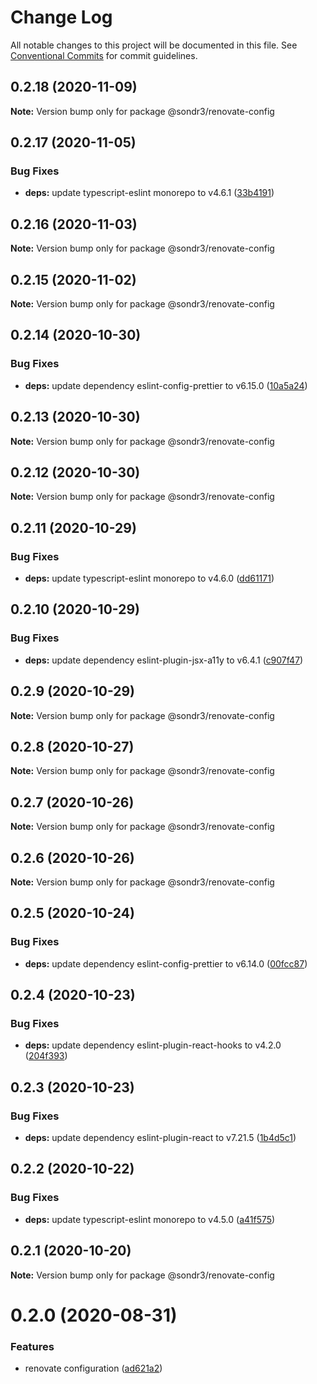 # Change Log

All notable changes to this project will be documented in this file.
See [Conventional Commits](https://conventionalcommits.org) for commit guidelines.

## 0.2.18 (2020-11-09)

**Note:** Version bump only for package @sondr3/renovate-config





## 0.2.17 (2020-11-05)


### Bug Fixes

* **deps:** update typescript-eslint monorepo to v4.6.1 ([33b4191](https://github.com/sondr3/frontend-config/commit/33b4191261c80fb7c8a74bf816c1ca3fc8b9c548))





## 0.2.16 (2020-11-03)

**Note:** Version bump only for package @sondr3/renovate-config





## 0.2.15 (2020-11-02)

**Note:** Version bump only for package @sondr3/renovate-config





## 0.2.14 (2020-10-30)


### Bug Fixes

* **deps:** update dependency eslint-config-prettier to v6.15.0 ([10a5a24](https://github.com/sondr3/frontend-config/commit/10a5a2425f2c21d27e64fe4914c620cd70c6db7c))





## 0.2.13 (2020-10-30)

**Note:** Version bump only for package @sondr3/renovate-config





## 0.2.12 (2020-10-30)

**Note:** Version bump only for package @sondr3/renovate-config





## 0.2.11 (2020-10-29)


### Bug Fixes

* **deps:** update typescript-eslint monorepo to v4.6.0 ([dd61171](https://github.com/sondr3/frontend-config/commit/dd611711ca26d2f2a687513910602fe2f2e5bc3c))





## 0.2.10 (2020-10-29)


### Bug Fixes

* **deps:** update dependency eslint-plugin-jsx-a11y to v6.4.1 ([c907f47](https://github.com/sondr3/frontend-config/commit/c907f47cae26ea0b1c7eae3017d7e92c3993eda8))





## 0.2.9 (2020-10-29)

**Note:** Version bump only for package @sondr3/renovate-config





## 0.2.8 (2020-10-27)

**Note:** Version bump only for package @sondr3/renovate-config





## 0.2.7 (2020-10-26)

**Note:** Version bump only for package @sondr3/renovate-config





## 0.2.6 (2020-10-26)

**Note:** Version bump only for package @sondr3/renovate-config





## 0.2.5 (2020-10-24)


### Bug Fixes

* **deps:** update dependency eslint-config-prettier to v6.14.0 ([00fcc87](https://github.com/sondr3/frontend-config/commit/00fcc877acf4d208307149c76d4ff53cd0efea7f))





## 0.2.4 (2020-10-23)


### Bug Fixes

* **deps:** update dependency eslint-plugin-react-hooks to v4.2.0 ([204f393](https://github.com/sondr3/frontend-config/commit/204f39352dbe94902eccab790bf21faf3b0fda3a))





## 0.2.3 (2020-10-23)


### Bug Fixes

* **deps:** update dependency eslint-plugin-react to v7.21.5 ([1b4d5c1](https://github.com/sondr3/frontend-config/commit/1b4d5c17c7afa602da23e802d4da4b1f30a6ae83))





## 0.2.2 (2020-10-22)


### Bug Fixes

* **deps:** update typescript-eslint monorepo to v4.5.0 ([a41f575](https://github.com/sondr3/frontend-config/commit/a41f575d68087dcc19d9cac3102e068ac9d7bd92))





## 0.2.1 (2020-10-20)

**Note:** Version bump only for package @sondr3/renovate-config





# 0.2.0 (2020-08-31)

### Features

- renovate configuration ([ad621a2](https://github.com/sondr3/frontend-config/commit/ad621a24cca0cda80539b51c3b8f45767d020bb3))
